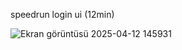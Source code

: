 speedrun login ui (12min)

![Ekran görüntüsü 2025-04-12 145931](https://github.com/user-attachments/assets/f6e3afa2-2f6c-408b-99cb-6b827fb79241)
